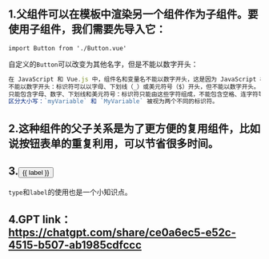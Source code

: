 ## 1.父组件可以在模板中渲染另一个组件作为子组件。要使用子组件，我们需要先导入它：
```JS
import Button from './Button.vue'
```
自定义的`Button`可以改变为其他名字，但是不能以数字开头：
```js
在 JavaScript 和 Vue.js 中，组件名和变量名不能以数字开头，这是因为 JavaScript 标识符（即变量名、函数名、组件名等）必须遵循一定的命名规则。这些规则包括：
不能以数字开头：标识符可以以字母、下划线（_）或美元符号（$）开头，但不能以数字开头。
只能包含字母、数字、下划线和美元符号：标识符只能由这些字符组成，不能包含空格、连字符等其他符号。
区分大小写：`myVariable` 和 `MyVariable` 被视为两个不同的标识符。
```
## 2.这种组件的父子关系是为了更方便的复用组件，比如说按钮表单的重复利用，可以节省很多时间。

## 3.<button :class="type">{{ label }}</button>
   `type`和`label`的使用也是一个小知识点。
## 4.GPT link：https://chatgpt.com/share/ce0a6ec5-e52c-4515-b507-ab1985cdfccc